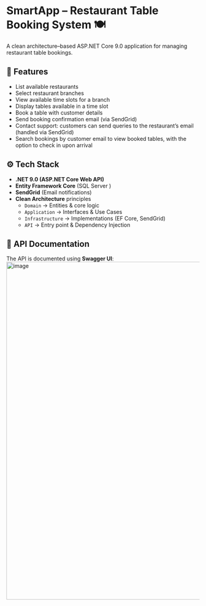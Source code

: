 # SmartApp – Restaurant Table Booking System 🍽️

A clean architecture–based ASP.NET Core 9.0 application for managing restaurant table bookings.

## 🚀 Features
- List available restaurants
- Select restaurant branches
- View available time slots for a branch
- Display tables available in a time slot
- Book a table with customer details
- Send booking confirmation email (via SendGrid)
- Contact support: customers can send queries to the restaurant’s email (handled via SendGrid)
- Search bookings by customer email to view booked tables, with the option to check in upon arrival


## ⚙️ Tech Stack
- **.NET 9.0 (ASP.NET Core Web API)**
- **Entity Framework Core** (SQL Server )
- **SendGrid** (Email notifications)
- **Clean Architecture** principles
  - `Domain` → Entities & core logic
  - `Application` → Interfaces & Use Cases
  - `Infrastructure` → Implementations (EF Core, SendGrid)
  - `API` → Entry point & Dependency Injection

## 📖 API Documentation

The API is documented using **Swagger UI**:
<img width="1901" height="882" alt="image" src="https://github.com/user-attachments/assets/81cf31e9-9144-4298-94d5-204091b44283" />

